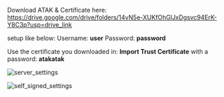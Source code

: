 Download ATAK & Certificate here:
https://drive.google.com/drive/folders/14vN5e-XUKfOhGlJxDgsvc94ErK-Y8C3p?usp=drive_link

setup like below:
Username: **user**
Password: **password**

Use the certificate you downloaded in: **Import Trust Certificate** with a password: **atakatak**

![server_settings](https://github.com/user-attachments/assets/04b4e486-0be9-4722-95e9-74e52feb2506)

![self_signed_settings](https://github.com/user-attachments/assets/071d4f99-8885-4b5f-9c65-d191fff2a208)
